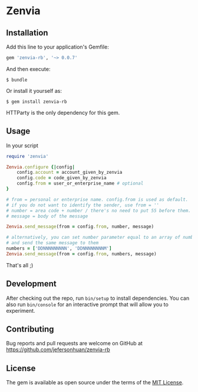 # Zenvia

## Installation

Add this line to your application's Gemfile:

```ruby
gem 'zenvia-rb', '~> 0.0.7'
```

And then execute:

    $ bundle

Or install it yourself as:

    $ gem install zenvia-rb

HTTParty is the only dependency for this gem.

## Usage

In your script

```ruby
require 'zenvia'

Zenvia.configure {|config|
    config.account = account_given_by_zenvia
    config.code = code_given_by_zenvia
    config.from = user_or_enterprise_name # optional
}

# from = personal or enterprise name. config.from is used as default.
# if you do not want to identify the sender, use from = ''
# number = area code + number / there's no need to put 55 before them.
# message = body of the message

Zenvia.send_message(from = config.from, number, message)

# alternatively, you can set number parameter equal to an array of numbers
# and send the same message to them
numbers = ['DDNNNNNNNNN', 'DDNNNNNNNNM']
Zenvia.send_message(from = config.from, numbers, message)

```

That's all ;)

## Development

After checking out the repo, run `bin/setup` to install dependencies. You can also run `bin/console` for an interactive prompt that will allow you to experiment.

## Contributing

Bug reports and pull requests are welcome on GitHub at https://github.com/jefersonhuan/zenvia-rb


## License

The gem is available as open source under the terms of the [MIT License](http://opensource.org/licenses/MIT).

